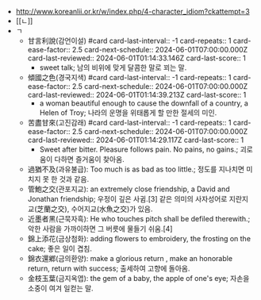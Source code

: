 - http://www.koreanlii.or.kr/w/index.php/4-character_idiom?ckattempt=3
- [[ㄴ]]
- ㄱ
	- 甘言利說(감언이설) #card
	  card-last-interval:: -1
	  card-repeats:: 1
	  card-ease-factor:: 2.5
	  card-next-schedule:: 2024-06-01T07:00:00.000Z
	  card-last-reviewed:: 2024-06-01T01:14:33.146Z
	  card-last-score:: 1
		- sweet talk; 남의 비위에 맞게 달콤한 말로 꾀는 말.
	- 傾國之色(경국지색) #card
	  card-last-interval:: -1
	  card-repeats:: 1
	  card-ease-factor:: 2.5
	  card-next-schedule:: 2024-06-01T07:00:00.000Z
	  card-last-reviewed:: 2024-06-01T01:14:39.213Z
	  card-last-score:: 1
		- a woman beautiful enough to cause the downfall of a country, a Helen of Troy; 나라의 운명을 위태롭게 할 만한 절세의 미인.
	- 苦盡甘來(고진감래) #card
	  card-last-interval:: -1
	  card-repeats:: 1
	  card-ease-factor:: 2.5
	  card-next-schedule:: 2024-06-01T07:00:00.000Z
	  card-last-reviewed:: 2024-06-01T01:14:29.117Z
	  card-last-score:: 1
		- Sweet after bitter. Pleasure follows pain. No pains, no gains.; 괴로움이 다하면 즐거움이 찾아옴.
	- 過猶不及(과유불급): Too much is as bad as too little.; 정도를 지나치면 미치지 못 한 것과 같음.
	- 管鮑之交(관포지교): an extremely close friendship, a David and Jonathan friendship; 우정이 깊은 사귐.[3] 같은 의미의 사자성어로 지란지교(芝蘭之交), 수어지교(水魚之交)가 있음.
	- 近墨者黑(근묵자흑): He who touches pitch shall be defiled therewith.; 악한 사람을 가까이하면 그 버릇에 물들기 쉬움.[4]
	- 錦上添花(금상첨화): adding flowers to embroidery, the frosting on the cake; 좋은 일이 겹침.
	- 錦衣還鄕(금의환양): make a glorious return , make an honorable return, return with success; 출세하여 고향에 돌아옴.
	- 金枝玉葉(금지옥엽): the gem of a baby, the apple of one's eye; 자손을 소중이 여겨 일컫는 말.